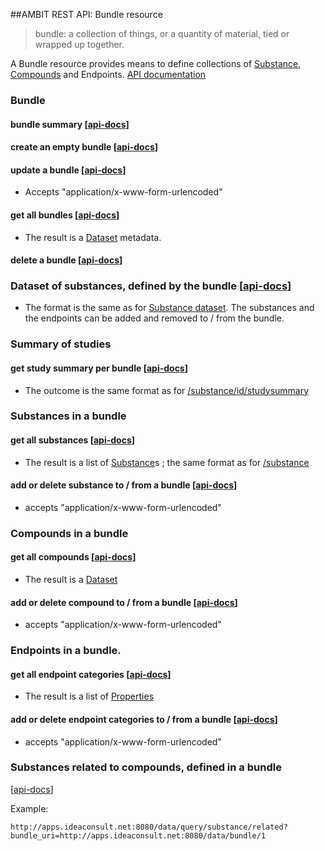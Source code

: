 ##AMBIT REST API: Bundle resource

> bundle: a collection of things, or a quantity of material, tied or wrapped up together. 

A Bundle resource provides means to define collections of [Substance](substance.md), [Compounds](dataset.md) and Endpoints. [API documentation](http://ideaconsult.github.io/examples-ambit/apidocs/#!/bundle)

### Bundle

#### bundle summary [[api-docs](http://ideaconsult.github.io/examples-ambit/apidocs/#!/bundle/getBundleSummary)]

#### create an empty bundle [[api-docs](http://ideaconsult.github.io/examples-ambit/apidocs/#!/bundle/createBundle)]

#### update a bundle [[api-docs](http://ideaconsult.github.io/examples-ambit/apidocs/#!/bundle/updateBundle)]

* Accepts "application/x-www-form-urlencoded"

#### get all bundles [[api-docs](http://ideaconsult.github.io/examples-ambit/apidocs/#!/bundle/getBundles)]

* The result is a [Dataset](dataset.md) metadata.

#### delete a bundle [[api-docs](http://ideaconsult.github.io/examples-ambit/apidocs/#!/bundle/deleteBundle)]

### Dataset of substances, defined by the bundle [[api-docs](http://ideaconsult.github.io/examples-ambit/apidocs/#!/bundle/getBundleDataset)]

* The format is the same as for [Substance dataset](substance_dataset.md). The substances and the endpoints can be added and removed to / from the bundle.
 
### Summary of studies 

#### get study summary per bundle [[api-docs](http://ideaconsult.github.io/examples-ambit/apidocs/#!/bundle/getBundleStudySummary)]

* The outcome is the same format as for  [/substance/id/studysummary](http://ideaconsult.github.io/examples-ambit/apidocs/#!/substance/getSubstanceStudySummary) 

### Substances in a bundle

#### get all substances [[api-docs](http://ideaconsult.github.io/examples-ambit/apidocs/#!/bundle/getBundleSubstances)]

* The result is a list of [Substance](substance.md)s ; the same format as for  [/substance](http://ideaconsult.github.io/examples-ambit/apidocs/#!/substance/getSubstances)

#### add or delete substance to / from a bundle [[api-docs](http://ideaconsult.github.io/examples-ambit/apidocs/#!/bundle/updateSubstanceInBundle)]

* accepts "application/x-www-form-urlencoded"

### Compounds in a bundle

#### get all compounds  [[api-docs](http://ideaconsult.github.io/examples-ambit/apidocs/#!/bundle/getBundleCompounds)]

* The result is a [Dataset](dataset.md)

#### add or delete compound to / from a bundle [[api-docs](http://ideaconsult.github.io/examples-ambit/apidocs/#!/bundle/updateCompoundInBundle)]

* accepts "application/x-www-form-urlencoded"

### Endpoints in a bundle. 

#### get all endpoint categories [[api-docs](http://ideaconsult.github.io/examples-ambit/apidocs/#!/bundle/getBundleProperties)]

* The result is a list of [Properties](feature.md)

#### add or delete endpoint categories to / from a bundle [[api-docs](http://ideaconsult.github.io/examples-ambit/apidocs/#!/bundle/updatePropertyInBundle)]

* accepts "application/x-www-form-urlencoded"

### Substances related to compounds, defined in a bundle
[[api-docs](http://ideaconsult.github.io/examples-ambit/apidocs/#!/substance/searchByRelatedCompound)]

Example: 

````
http://apps.ideaconsult.net:8080/data/query/substance/related?bundle_uri=http://apps.ideaconsult.net:8080/data/bundle/1
````

 

